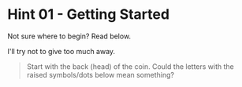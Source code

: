 # Hint 01 - Getting Started

Not sure where to begin? Read below.  
  
I'll try not to give too much away.  
  
> Start with the back (head) of the coin. Could the letters with the raised symbols/dots below mean something?    
